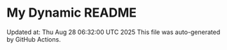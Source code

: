 # My Dynamic README
Updated at: Thu Aug 28 06:32:00 UTC 2025
This file was auto-generated by GitHub Actions.
